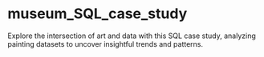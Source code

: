 # museum_SQL_case_study
Explore the intersection of art and data with this SQL case study, analyzing painting datasets to uncover insightful trends and patterns.
